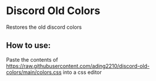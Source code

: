 # Discord Old Colors
Restores the old discord colors

## How to use:
Paste the contents of https://raw.githubusercontent.com/ading2210/discord-old-colors/main/colors.css into a css editor
